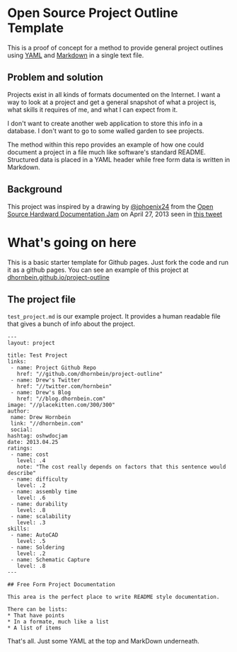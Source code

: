 Open Source Project Outline Template
====

This is a proof of concept for a method to provide general project outlines using [YAML](https://en.wikipedia.org/wiki/YAML) and [Markdown](https://en.wikipedia.org/wiki/Markdown) in a single text file.

## Problem and solution

Projects exist in all kinds of formats documented on the Internet. I want a way to look at a project and get a general snapshot of what a project is, what skills it requires of me, and what I can expect from it.

I don't want to create another web application to store this info in a database. I don't want to go to some walled garden to see projects.

The method within this repo provides an example of how one could document a project in a file much like software's standard README. Structured data is placed in a YAML header while free form data is written in Markdown.

## Background

This project was inspired by a drawing by [@jphoenix24](https://twitter.com/jphoenix24) from the [Open Source Hardward Documentation Jam](http://www.opensourcewarehouse.org/) on April 27, 2013 seen in [this tweet](https://twitter.com/aishyza/status/328200749999869953/photo/1)

# What's going on here

This is a basic starter template for Github pages. Just fork the code and run it as a github pages. You can see an example of this project at [dhornbein.github.io/project-outline](http://dhornbein.github.io/project-outline)

## The project file

`test_project.md` is our example project. It provides a human readable file that gives a bunch of info about the project.

```
---
layout: project

title: Test Project
links:
 - name: Project Github Repo
   href: "//github.com/dhornbein/project-outline"
 - name: Drew's Twitter
   href: "//twitter.com/hornbein"
 - name: Drew's Blog
   href: "//blog.dhornbein.com"
image: "//placekitten.com/300/300"
author:
 name: Drew Hornbein
 link: "//dhornbein.com"
 social:
hashtag: oshwdocjam
date: 2013.04.25
ratings:
 - name: cost
   level: .4
   note: "The cost really depends on factors that this sentence would describe"
 - name: difficulty
   level: .2
 - name: assembly time
   level: .6
 - name: durability
   level: .8
 - name: scalability 
   level: .3
skills:
 - name: AutoCAD
   level: .5
 - name: Soldering
   level: .2
 - name: Schematic Capture
   level: .8
---

## Free Form Project Documentation

This area is the perfect place to write README style documentation.

There can be lists:
* That have points
* In a formate, much like a list
* A list of items
```

That's all. Just some YAML at the top and MarkDown underneath.
